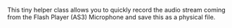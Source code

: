 This tiny helper class allows you to quickly record the audio stream coming from the Flash Player (AS3) Microphone and save this as a physical file.